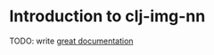 # Introduction to clj-img-nn

TODO: write [great documentation](http://jacobian.org/writing/what-to-write/)

